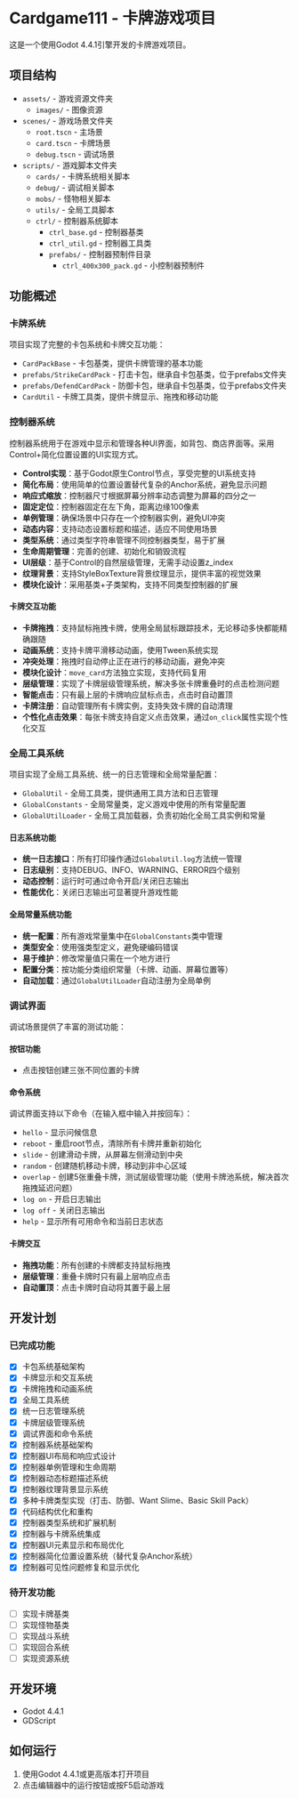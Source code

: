 # Cardgame111 - 卡牌游戏项目

这是一个使用Godot 4.4.1引擎开发的卡牌游戏项目。

## 项目结构

- `assets/` - 游戏资源文件夹
  - `images/` - 图像资源
- `scenes/` - 游戏场景文件夹
  - `root.tscn` - 主场景
  - `card.tscn` - 卡牌场景
  - `debug.tscn` - 调试场景
- `scripts/` - 游戏脚本文件夹
  - `cards/` - 卡牌系统相关脚本
  - `debug/` - 调试相关脚本
  - `mobs/` - 怪物相关脚本
  - `utils/` - 全局工具脚本
  - `ctrl/` - 控制器系统脚本
    - `ctrl_base.gd` - 控制器基类
    - `ctrl_util.gd` - 控制器工具类
    - `prefabs/` - 控制器预制件目录
      - `ctrl_400x300_pack.gd` - 小控制器预制件

## 功能概述

### 卡牌系统

项目实现了完整的卡包系统和卡牌交互功能：

- `CardPackBase` - 卡包基类，提供卡牌管理的基本功能
- `prefabs/StrikeCardPack` - 打击卡包，继承自卡包基类，位于prefabs文件夹
- `prefabs/DefendCardPack` - 防御卡包，继承自卡包基类，位于prefabs文件夹
- `CardUtil` - 卡牌工具类，提供卡牌显示、拖拽和移动功能

### 控制器系统

控制器系统用于在游戏中显示和管理各种UI界面，如背包、商店界面等。采用Control+简化位置设置的UI实现方式。

- **Control实现**：基于Godot原生Control节点，享受完整的UI系统支持
- **简化布局**：使用简单的位置设置替代复杂的Anchor系统，避免显示问题
- **响应式缩放**：控制器尺寸根据屏幕分辨率动态调整为屏幕的四分之一
- **固定定位**：控制器固定在左下角，距离边缘100像素
- **单例管理**：确保场景中只存在一个控制器实例，避免UI冲突
- **动态内容**：支持动态设置标题和描述，适应不同使用场景
- **类型系统**：通过类型字符串管理不同控制器类型，易于扩展
- **生命周期管理**：完善的创建、初始化和销毁流程
- **UI层级**：基于Control的自然层级管理，无需手动设置z_index
- **纹理背景**：支持StyleBoxTexture背景纹理显示，提供丰富的视觉效果
- **模块化设计**：采用基类+子类架构，支持不同类型控制器的扩展

#### 卡牌交互功能

- **卡牌拖拽**：支持鼠标拖拽卡牌，使用全局鼠标跟踪技术，无论移动多快都能精确跟随
- **动画系统**：支持卡牌平滑移动动画，使用Tween系统实现
- **冲突处理**：拖拽时自动停止正在进行的移动动画，避免冲突
- **模块化设计**：`move_card`方法独立实现，支持代码复用
- **层级管理**：实现了卡牌层级管理系统，解决多张卡牌重叠时的点击检测问题
- **智能点击**：只有最上层的卡牌响应鼠标点击，点击时自动置顶
- **卡牌注册**：自动管理所有卡牌实例，支持失效卡牌的自动清理
- **个性化点击效果**：每张卡牌支持自定义点击效果，通过`on_click`属性实现个性化交互

### 全局工具系统

项目实现了全局工具系统、统一的日志管理和全局常量配置：

- `GlobalUtil` - 全局工具类，提供通用工具方法和日志管理
- `GlobalConstants` - 全局常量类，定义游戏中使用的所有常量配置
- `GlobalUtilLoader` - 全局工具加载器，负责初始化全局工具实例和常量

#### 日志系统功能

- **统一日志接口**：所有打印操作通过`GlobalUtil.log`方法统一管理
- **日志级别**：支持DEBUG、INFO、WARNING、ERROR四个级别
- **动态控制**：运行时可通过命令开启/关闭日志输出
- **性能优化**：关闭日志输出可显著提升游戏性能

#### 全局常量系统功能

- **统一配置**：所有游戏常量集中在`GlobalConstants`类中管理
- **类型安全**：使用强类型定义，避免硬编码错误
- **易于维护**：修改常量值只需在一个地方进行
- **配置分类**：按功能分类组织常量（卡牌、动画、屏幕位置等）
- **自动加载**：通过`GlobalUtilLoader`自动注册为全局单例

### 调试界面

调试场景提供了丰富的测试功能：

#### 按钮功能
- 点击按钮创建三张不同位置的卡牌

#### 命令系统
调试界面支持以下命令（在输入框中输入并按回车）：
- `hello` - 显示问候信息
- `reboot` - 重启root节点，清除所有卡牌并重新初始化
- `slide` - 创建滑动卡牌，从屏幕左侧滑动到中央
- `random` - 创建随机移动卡牌，移动到非中心区域
- `overlap` - 创建5张重叠卡牌，测试层级管理功能（使用卡牌池系统，解决首次拖拽延迟问题）
- `log on` - 开启日志输出
- `log off` - 关闭日志输出
- `help` - 显示所有可用命令和当前日志状态

#### 卡牌交互
- **拖拽功能**：所有创建的卡牌都支持鼠标拖拽
- **层级管理**：重叠卡牌时只有最上层响应点击
- **自动置顶**：点击卡牌时自动将其置于最上层

## 开发计划

### 已完成功能
- [x] 卡包系统基础架构
- [x] 卡牌显示和交互系统
- [x] 卡牌拖拽和动画系统
- [x] 全局工具系统
- [x] 统一日志管理系统
- [x] 卡牌层级管理系统
- [x] 调试界面和命令系统
- [x] 控制器系统基础架构
- [x] 控制器UI布局和响应式设计
- [x] 控制器单例管理和生命周期
- [x] 控制器动态标题描述系统
- [x] 控制器纹理背景显示系统
- [x] 多种卡牌类型实现（打击、防御、Want Slime、Basic Skill Pack）
- [x] 代码结构优化和重构
- [x] 控制器类型系统和扩展机制
- [x] 控制器与卡牌系统集成
- [x] 控制器UI元素显示和布局优化
- [x] 控制器简化位置设置系统（替代复杂Anchor系统）
- [x] 控制器可见性问题修复和显示优化

### 待开发功能
- [ ] 实现卡牌基类
- [ ] 实现怪物基类
- [ ] 实现战斗系统
- [ ] 实现回合系统
- [ ] 实现资源系统

## 开发环境

- Godot 4.4.1
- GDScript

## 如何运行

1. 使用Godot 4.4.1或更高版本打开项目
2. 点击编辑器中的运行按钮或按F5启动游戏